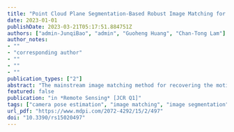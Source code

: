```yaml
---
title: "Point Cloud Plane Segmentation-Based Robust Image Matching for Camera Pose Estimation"
date: 2023-01-01
publishDate: 2023-03-21T05:17:51.884751Z
authors: ["admin-JunqiBao", "admin", "Guoheng Huang", "Chan-Tong Lam"]
author_notes:
- ""
- "corresponding author"
- ""
- ""
- ""
publication_types: ["2"]
abstract: "The mainstream image matching method for recovering the motion of the camera is based on local feature matching, which faces the challenges of rotation, illumination, and the presence of dynamic objects. In addition, local feature matching relies on the distance between descriptors, which easily leads to lots of mismatches. In this paper, we propose a new robust image matching method for camera pose estimation, called IM_CPE. It is a novel descriptor matching method combined with 3-D point clouds for image matching. Specifically, we propose to extract feature points based on a pair of matched point cloud planes, which are generated and segmented based on depth images. Then, the feature points are matched based on the distance between their corresponding 3-D points on the point cloud planes and the distance between their descriptors. Moreover, the robustness of the matching can be guaranteed by the centroid distance of the matched point cloud planes. We evaluate the performance of IM_CPE using four well-known key point extraction algorithms, namely Scale-Invariant Feature Transform (SIFT), Speed Up Robust Feature (SURF), Features from Accelerated Segment Test (FAST), and Oriented FAST and Rotated Brief (ORB), with four sequences from the TUM RGBD dataset. According to the experimental results, compared to the original SIFT, SURF, FAST, and ORB algorithms, the NN_mAP performance of the four key point algorithms has been improved by 11.25%, 13.98%, 16.63%, and 10.53% on average, respectively, and the M.Score has also been improved by 25.15%, 23.05%, 22.28%, and 11.05% on average, respectively. The results show that the IM_CPE can be combined with the existing key points extraction algorithms and the IM_CPE can significantly improve the performance of these key points algorithms."
featured: false
publication: "in *Remote Sensing* [JCR Q1]"
tags: ["camera pose estimation", "image matching", "image segmentation", "key points extraction", "point cloud"]
url_pdf: "https://www.mdpi.com/2072-4292/15/2/497"
doi: "10.3390/rs15020497"
---
```


